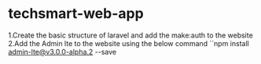 # techsmart-web-app
1.Create the basic structure of laravel and add the make:auth to the website 
2.Add the Admin lte to the website using the below command
``npm install admin-lte@v3.0.0-alpha.2 --save
